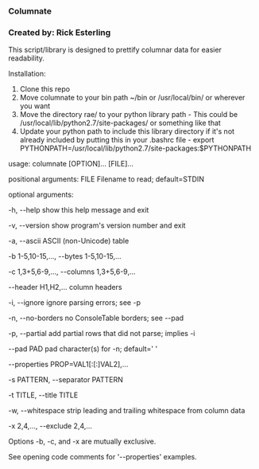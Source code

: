 ### Columnate

### Created by: Rick Esterling



This script/library is designed to prettify columnar data for easier readability. 

Installation: 

1. Clone this repo
2. Move columnate to your bin path ~/bin or /usr/local/bin/ or wherever you want
3. Move the directory rae/ to your python library path
        - This could be /usr/local/lib/python2.7/site-packages/ or something like that
4. Update your python path to include this library directory if it's not already included   by putting this in your .bashrc file
       - export PYTHONPATH=/usr/local/lib/python2.7/site-packages:$PYTHONPATH


usage: columnate [OPTION]... [FILE]...

positional arguments:
  FILE                  Filename to read; default=STDIN

optional arguments:

  -h, --help            show this help message and exit

  -v, --version         show program's version number and exit

  -a, --ascii           ASCII (non-Unicode) table

  -b 1-5,10-15,..., --bytes 1-5,10-15,...

  -c 1,3+5,6-9,..., --columns 1,3+5,6-9,...

  --header H1,H2,...    column headers

  -i, --ignore          ignore parsing errors; see -p

  -n, --no-borders      no ConsoleTable borders; see --pad

  -p, --partial         add partial rows that did not parse; implies -i

  --pad PAD             pad character(s) for -n; default=' '

  --properties PROP=VAL1[:[:]VAL2],...

  -s PATTERN, --separator PATTERN

  -t TITLE, --title TITLE

  -w, --whitespace      strip leading and trailing whitespace from column data

  -x 2,4,..., --exclude 2,4,...

Options -b, -c, and -x are mutually exclusive.

See opening code comments for '--properties' examples.
